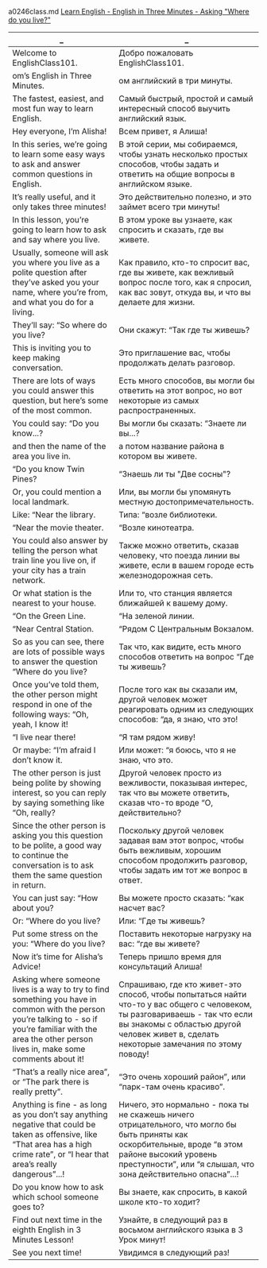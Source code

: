 a0246class.md
[Learn English - English in Three Minutes - Asking "Where do you live?"](https://www.youtube.com/watch?v=Kbbn36T_R20)





_|_
--|--
Welcome to EnglishClass101.|Добро пожаловать EnglishClass101.
om’s English in Three Minutes.|ом английский в три минуты.
The fastest, easiest, and most fun way to learn English.|Самый быстрый, простой и самый интересный способ выучить английский язык.
Hey everyone, I’m Alisha!|Всем привет, я Алиша!
In this series, we’re going to learn some easy ways to ask and answer common questions in English.|В этой серии, мы собираемся, чтобы узнать несколько простых способов, чтобы задать и ответить на общие вопросы в английском языке.
It’s really useful, and it only takes three minutes!|Это действительно полезно, и это займет всего три минуты!
In this lesson, you’re going to learn how to ask and say where you live.|В этом уроке вы узнаете, как спросить и сказать, где вы живете.
Usually, someone will ask you where you live as a polite question after they’ve asked you your name, where you’re from, and what you do for a living.|Как правило, кто-то спросит вас, где вы живете, как вежливый вопрос после того, как я спросил, как вас зовут, откуда вы, и что вы делаете для жизни.
They’ll say: “So where do you live?|Они скажут: “Так где ты живешь?
This is inviting you to keep making conversation.|Это приглашение вас, чтобы продолжать делать разговор.
There are lots of ways you could answer this question, but here’s some of the most common.|Есть много способов, вы могли бы ответить на этот вопрос, но вот некоторые из самых распространенных.
You could say: “Do you know...?|Вы могли бы сказать: “Знаете ли вы...?
and then the name of the area you live in.|а потом название района в котором вы живете.
“Do you know Twin Pines?|“Знаешь ли ты "Две сосны"?
Or, you could mention a local landmark.|Или, вы могли бы упомянуть местную достопримечательность.
Like: “Near the library.|Типа: “возле библиотеки.
“Near the movie theater.|“Возле кинотеатра.
You could also answer by telling the person what train line you live on, if your city has a train network.|Также можно ответить, сказав человеку, что поезда линии вы живете, если в вашем городе есть железнодорожная сеть.
Or what station is the nearest to your house.|Или то, что станция является ближайшей к вашему дому.
“On the Green Line.|“На зеленой линии.
“Near Central Station.|“Рядом С Центральным Вокзалом.
So as you can see, there are lots of possible ways to answer the question “Where do you live?|Так что, как видите, есть много способов ответить на вопрос “Где ты живешь?
Once you’ve told them, the other person might respond in one of the following ways: “Oh, yeah, I know it!|После того как вы сказали им, другой человек может реагировать одним из следующих способов: “да, я знаю, что это!
“I live near there!|“Я там рядом живу!
Or maybe: “I’m afraid I don’t know it.|Или может: “я боюсь, что я не знаю, что это.
The other person is just being polite by showing interest, so you can reply by saying something like “Oh, really?|Другой человек просто из вежливости, показывая интерес, так что вы можете ответить, сказав что-то вроде “О, действительно?
Since the other person is asking you this question to be polite, a good way to continue the conversation is to ask them the same question in return.|Поскольку другой человек задавая вам этот вопрос, чтобы быть вежливым, хорошим способом продолжить разговор, чтобы задать им тот же вопрос в ответ.
You can just say: “How about you?|Вы можете просто сказать: “как насчет вас?
Or: “Where do you live?|Или: “Где ты живешь?
Put some stress on the you: “Where do you live?|Поставить некоторые нагрузку на вас: “где вы живете?
Now it’s time for Alisha’s Advice!|Теперь пришло время для консультаций Алиша!
Asking where someone lives is a way to try to find something you have in common with the person you’re talking to - so if you’re familiar with the area the other person lives in, make some comments about it!|Спрашиваю, где кто живет-это способ, чтобы попытаться найти что-то у вас общего с человеком, ты разговариваешь - так что если вы знакомы с областью другой человек живет в, сделать некоторые замечания по этому поводу!
“That’s a really nice area”, or “The park there is really pretty”.|“Это очень хороший район”, или “парк-там очень красиво”.
Anything is fine - as long as you don’t say anything negative that could be taken as offensive, like “That area has a high crime rate”, or “I hear that area’s really dangerous”...!|Ничего, это нормально - пока ты не скажешь ничего отрицательного, что могло бы быть приняты как оскорбительные, вроде “в этом районе высокий уровень преступности”, или “я слышал, что зона действительно опасна”...!
Do you know how to ask which school someone goes to?|Вы знаете, как спросить, в какой школе кто-то ходит?
Find out next time in the eighth English in 3 Minutes Lesson!|Узнайте, в следующий раз в восьмом английского языка в 3 Урок минут!
See you next time!|Увидимся в следующий раз!
